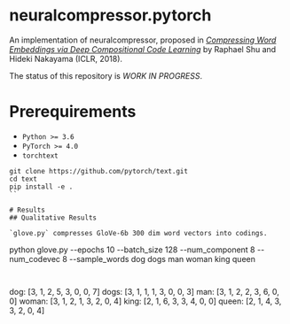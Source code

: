 # neuralcompressor.pytorch

An implementation of neuralcompressor, proposed in [*Compressing Word Embeddings via Deep Compositional Code Learning*](http://arxiv.org/abs/1711.01068) by Raphael Shu and Hideki Nakayama (ICLR, 2018).

The status of this repository is *WORK IN PROGRESS*.

# Prerequirements

* `Python >= 3.6`
* `PyTorch >= 4.0`
* `torchtext` 

```
git clone https://github.com/pytorch/text.git
cd text
pip install -e .
``

# Results
## Qualitative Results

`glove.py` compresses GloVe-6b 300 dim word vectors into codings.

```
python glove.py --epochs 10 --batch_size 128 --num_component 8 --num_codevec 8 --sample_words dog dogs man woman king queen
```


```
  dog: [3, 1, 2, 5, 3, 0, 0, 7]
 dogs: [3, 1, 1, 1, 3, 0, 0, 3]
  man: [3, 1, 2, 2, 3, 6, 0, 0]
woman: [3, 1, 2, 1, 3, 2, 0, 4]
 king: [2, 1, 6, 3, 3, 4, 0, 0]
queen: [2, 1, 4, 3, 3, 2, 0, 4]
```
